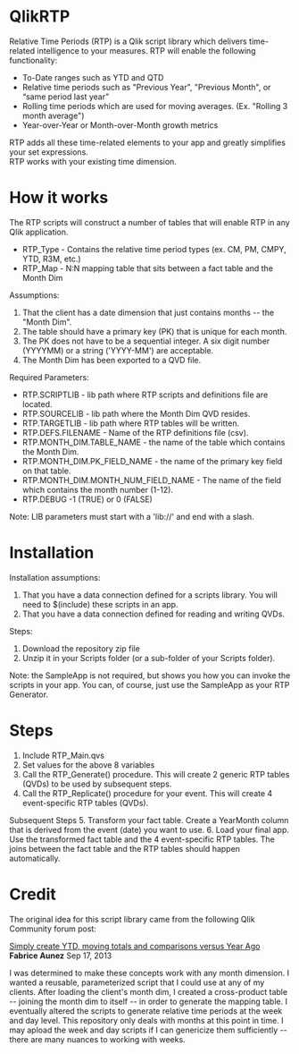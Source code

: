 # QlikRTP
Relative Time Periods (RTP) is a Qlik script library which delivers time-related intelligence to your measures.  RTP will enable the following functionality:
- To-Date ranges such as YTD and QTD
- Relative time periods such as "Previous Year", "Previous Month", or “same period last year”
- Rolling time periods which are used for moving averages. (Ex. "Rolling 3 month average")
- Year-over-Year or Month-over-Month growth metrics

RTP adds all these time-related elements to your app and greatly simplifies your set expressions.  
RTP works with your existing time dimension.

# How it works
The RTP scripts will construct a number of tables that will enable RTP in any Qlik application.
- RTP_Type	- Contains the relative time period types (ex. CM, PM, CMPY, YTD, R3M, etc.)
- RTP_Map	- N:N mapping table that sits between a fact table and the Month Dim
	
Assumptions:
1. That the client has a date dimension that just contains months -- the "Month Dim".
2. The table should have a primary key (PK) that is unique for each month.
3. The PK does not have to be a sequential integer.  A six digit number (YYYYMM) or a string ('YYYY-MM') are acceptable.
4. The Month Dim has been exported to a QVD file.

Required Parameters:
- RTP.SCRIPTLIB 						          - lib path where RTP scripts and definitions file are located.
- RTP.SOURCELIB 						          - lib path where the Month Dim QVD resides.
- RTP.TARGETLIB 						          - lib path where RTP tables will be written.
- RTP.DEFS.FILENAME					          - Name of the RTP definitions file (csv).
- RTP.MONTH_DIM.TABLE_NAME 			      - the name of the table which contains the Month Dim.
- RTP.MONTH_DIM.PK_FIELD_NAME 	      - the name of the primary key field on that table.
- RTP.MONTH_DIM.MONTH_NUM_FIELD_NAME 	- The name of the field which contains the month number (1-12).
- RTP.DEBUG							              -1 (TRUE) or 0 (FALSE)
	
Note: LIB parameters must start with a 'lib://' and end with a slash.

# Installation
Installation assumptions:
1. That you have a data connection defined for a scripts library.  You will need to $(include) these scripts in an app.
2. That you have a data connection defined for reading and writing QVDs.

Steps:
1. Download the repository zip file
2. Unzip it in your Scripts folder (or a sub-folder of your Scripts folder).

Note: the SampleApp is not required, but shows you how you can invoke the scripts in your app.  You can, of course, just use the SampleApp as your RTP Generator.

# Steps
1. Include RTP_Main.qvs 
2. Set values for the above 8 variables
3. Call the RTP_Generate() procedure.  This will create 2 generic RTP tables (QVDs) to be used by subsequent steps.
4. Call the RTP_Replicate() procedure for your event.  This will create 4 event-specific RTP tables (QVDs).

Subsequent Steps
5. Transform your fact table.  Create a YearMonth column that is derived from the event (date) you want to use.
6. Load your final app.  Use the transformed fact table and the 4 event-specific RTP tables.  The joins between the fact table and the RTP tables should happen automatically.

# Credit 
The original idea for this script library came from the following Qlik Community forum post:

[Simply create YTD, moving totals and comparisons versus Year Ago](https://community.qlik.com/docs/DOC-4821)
**Fabrice Aunez**
Sep 17, 2013

I was determined to make these concepts work with any month dimension.  I wanted a reusable, parameterized script that I could use at any of my clients.  After loading the client's month dim, I created a cross-product table -- joining the month dim to itself -- in order to generate the mapping table.  I eventually altered the scripts to generate relative time periods at the week and day level.  This repository only deals with months at this point in time.  I may apload the week and day scripts if I can genericize them sufficiently -- there are many nuances to working with weeks.
